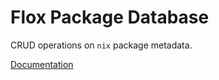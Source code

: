 # Flox Package Database

CRUD operations on `nix` package metadata.

[Documentation](https://flox.github.io/pkgdb)
